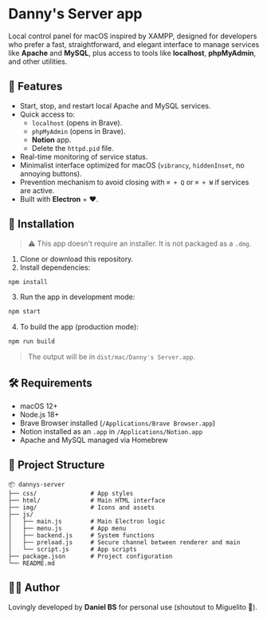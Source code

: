 # Danny's Server app

Local control panel for macOS inspired by XAMPP, designed for developers who prefer a fast, straightforward, and elegant interface to manage services like **Apache** and **MySQL**, plus access to tools like **localhost**, **phpMyAdmin**, and other utilities.

## 🧰 Features

- Start, stop, and restart local Apache and MySQL services.
- Quick access to:
  - `localhost` (opens in Brave).
  - `phpMyAdmin` (opens in Brave).
  - **Notion** app.
  - Delete the `httpd.pid` file.
- Real-time monitoring of service status.
- Minimalist interface optimized for macOS (`vibrancy`, `hiddenInset`, no annoying buttons).
- Prevention mechanism to avoid closing with `⌘ + Q` or `⌘ + W` if services are active.
- Built with **Electron** + ❤️.

## 🚀 Installation

> ⚠️ This app doesn't require an installer. It is not packaged as a `.dmg`.

1. Clone or download this repository.
2. Install dependencies:

```bash
npm install
```

3. Run the app in development mode:

```bash
npm start
```

4. To build the app (production mode):

```bash
npm run build
```

> The output will be in `dist/mac/Danny's Server.app`.

## 🛠 Requirements

- macOS 12+
- Node.js 18+
- Brave Browser installed (`/Applications/Brave Browser.app`)
- Notion installed as an `.app` in `/Applications/Notion.app`
- Apache and MySQL managed via Homebrew

## 📂 Project Structure

```
📦 dannys-server
├── css/               # App styles
├── html/              # Main HTML interface
├── img/               # Icons and assets
├── js/
│   ├── main.js        # Main Electron logic
│   ├── menu.js        # App menu
│   ├── backend.js     # System functions
│   ├── preload.js     # Secure channel between renderer and main
│   └── script.js      # App scripts
├── package.json       # Project configuration
└── README.md
```

## 🧑‍💻 Author

Lovingly developed by **Daniel BS** for personal use (shoutout to Miguelito 👊).
